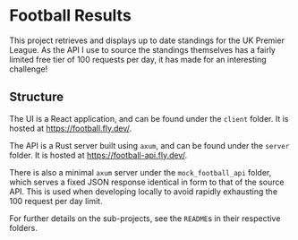 # Football Results

This project retrieves and displays up to date standings for the UK Premier League. As the API I
use to source the standings themselves has a fairly limited free tier of 100 requests per day, it has
made for an interesting challenge!

## Structure

The UI is a React application, and can be found under the `client` folder. It is hosted at https://football.fly.dev/.

The API is a Rust server built using `axum`, and can be found under the `server` folder.
It is hosted at https://football-api.fly.dev/.

There is also a minimal `axum` server under the `mock_football_api` folder, which serves a fixed JSON response identical
in form to that of the source API. This is used when developing locally to avoid rapidly exhausting the 100 request per
day limit.

For further details on the sub-projects, see the `README`s in their respective folders.
